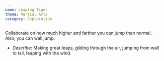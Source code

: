 ```yaml
---
name: Leaping Tiger
theme: Martial Arts
category: Exploration
---
```


Collaborate on how much higher and farther you can jump than normal. Also, you can wall jump.

* *Describe*: Making great leaps, gliding through the air, jumping from wall to tall, leaping with the wind.